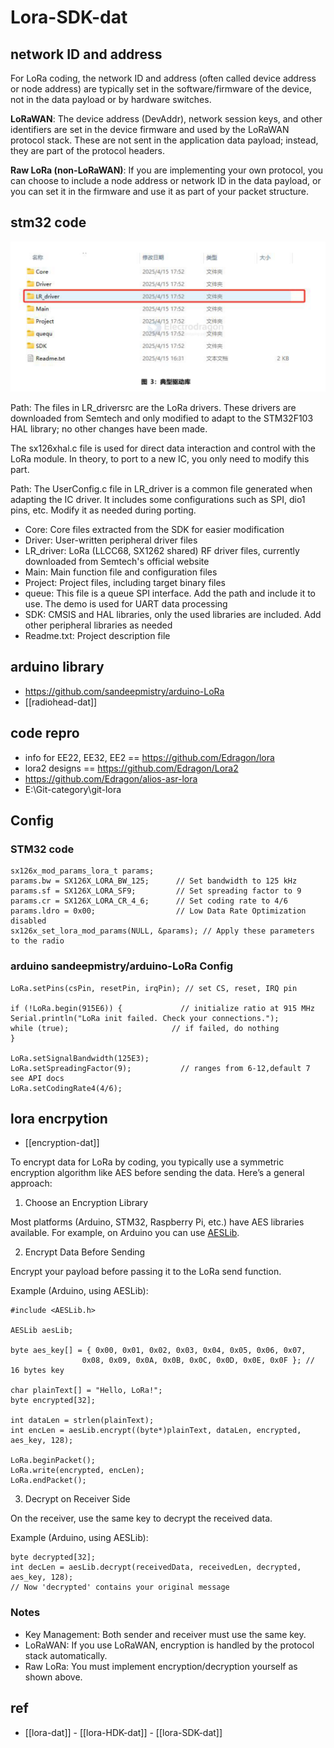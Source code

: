 # Lora-SDK-dat

## network ID and address 

For LoRa coding, the network ID and address (often called device address or node address) are typically set in the software/firmware of the device, not in the data payload or by hardware switches.

**LoRaWAN**: The device address (DevAddr), network session keys, and other identifiers are set in the device firmware and used by the LoRaWAN protocol stack. These are not sent in the application data payload; instead, they are part of the protocol headers.

**Raw LoRa (non-LoRaWAN)**: If you are implementing your own protocol, you can choose to include a node address or network ID in the data payload, or you can set it in the firmware and use it as part of your packet structure.


## stm32 code

![](2025-06-23-18-46-43.png)

Path: The files in LR_driversrc are the LoRa drivers. These drivers are downloaded from Semtech and only modified to adapt to the STM32F103 HAL library; no other changes have been made.

The sx126xhal.c file is used for direct data interaction and control with the LoRa module. In theory, to port to a new IC, you only need to modify this part.

Path: The UserConfig.c file in LR_driver is a common file generated when adapting the IC driver. It includes some configurations such as SPI, dio1 pins, etc. Modify it as needed during porting.

- Core: Core files extracted from the SDK for easier modification
- Driver: User-written peripheral driver files
- LR_driver: LoRa (LLCC68, SX1262 shared) RF driver files, currently downloaded from Semtech's official website
- Main: Main function file and configuration files
- Project: Project files, including target binary files
- queue: This file is a queue SPI interface. Add the path and include it to use. The demo is used for UART data processing
- SDK: CMSIS and HAL libraries, only the used libraries are included. Add other peripheral libraries as needed
- Readme.txt: Project description file



## arduino library 

- https://github.com/sandeepmistry/arduino-LoRa
- [[radiohead-dat]]



## code repro

- info for EE22, EE32, EE2 == https://github.com/Edragon/lora
- lora2 designs == https://github.com/Edragon/Lora2
- https://github.com/Edragon/alios-asr-lora
- E:\Git-category\git-lora


## Config 

### STM32 code 

    sx126x_mod_params_lora_t params;
    params.bw = SX126X_LORA_BW_125;      // Set bandwidth to 125 kHz
    params.sf = SX126X_LORA_SF9;         // Set spreading factor to 9
    params.cr = SX126X_LORA_CR_4_6;      // Set coding rate to 4/6
    params.ldro = 0x00;                  // Low Data Rate Optimization disabled
    sx126x_set_lora_mod_params(NULL, &params); // Apply these parameters to the radio

### arduino sandeepmistry/arduino-LoRa Config 

    LoRa.setPins(csPin, resetPin, irqPin); // set CS, reset, IRQ pin

    if (!LoRa.begin(915E6)) {             // initialize ratio at 915 MHz
    Serial.println("LoRa init failed. Check your connections.");
    while (true);                       // if failed, do nothing
    }

    LoRa.setSignalBandwidth(125E3);
    LoRa.setSpreadingFactor(9);           // ranges from 6-12,default 7 see API docs
    LoRa.setCodingRate4(4/6);
  


## lora encrpytion 

- [[encryption-dat]]

To encrypt data for LoRa by coding, you typically use a symmetric encryption algorithm like AES before sending the data. Here’s a general approach:

1. Choose an Encryption Library
   
Most platforms (Arduino, STM32, Raspberry Pi, etc.) have AES libraries available. For example, on Arduino you can use [AESLib](https://github.com/DavyLandman/AESLib).

2. Encrypt Data Before Sending
   
Encrypt your payload before passing it to the LoRa send function.

Example (Arduino, using AESLib):

    #include <AESLib.h>

    AESLib aesLib;

    byte aes_key[] = { 0x00, 0x01, 0x02, 0x03, 0x04, 0x05, 0x06, 0x07,
                    0x08, 0x09, 0x0A, 0x0B, 0x0C, 0x0D, 0x0E, 0x0F }; // 16 bytes key

    char plainText[] = "Hello, LoRa!";
    byte encrypted[32];

    int dataLen = strlen(plainText);
    int encLen = aesLib.encrypt((byte*)plainText, dataLen, encrypted, aes_key, 128);

    LoRa.beginPacket();
    LoRa.write(encrypted, encLen);
    LoRa.endPacket();

3. Decrypt on Receiver Side

On the receiver, use the same key to decrypt the received data.

Example (Arduino, using AESLib):

    byte decrypted[32];
    int decLen = aesLib.decrypt(receivedData, receivedLen, decrypted, aes_key, 128);
    // Now 'decrypted' contains your original message


### Notes

- Key Management: Both sender and receiver must use the same key.
- LoRaWAN: If you use LoRaWAN, encryption is handled by the protocol stack automatically.
- Raw LoRa: You must implement encryption/decryption yourself as shown above.




## ref

- [[lora-dat]] - [[lora-HDK-dat]] - [[lora-SDK-dat]]